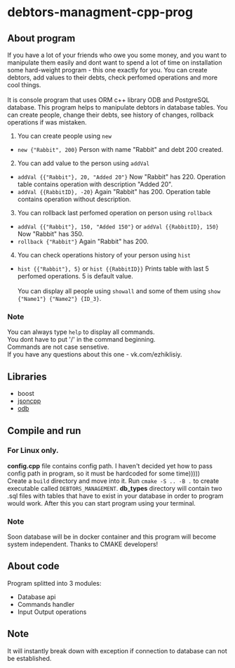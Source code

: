 # debtors-managment-cpp-prog

## About program
If you have a lot of your friends who owe you some money, and you want to manipulate them easily and dont want to spend a lot of time on installation some hard-weight program - this one exactly for you. You can create debtors, add values to their debts, check perfomed operations and more cool things.<br /> <br /> 
It is console program that uses ORM c++ library ODB and PostgreSQL database.
This program helps to manipulate debtors in database tables. You can create people, change their debts, see history of changes, rollback operations if was mistaken.<br />
1. You can create people using `new`<br /> 
- `new {"Rabbit", 200}` Person with name "Rabbit" and debt 200 created.<br />
2. You can add value to the person using `addVal`<br />
- `addVal {{"Rabbit"}, 20, "Added 20"}` Now "Rabbit" has 220. Operation table contains operation with description "Added 20".<br />
- `addVal {{RabbitID}, -20}` Again "Rabbit" has 200. Operation table contains operation without description.<br />
3. You can rollback last perfomed operation on person using `rollback`<br />
- `addVal {{"Rabbit"}, 150, "Added 150"}` or `addVal {{RabbitID}, 150}` Now "Rabbit" has 350.<br />
- `rollback {"Rabbit"}` Again "Rabbit" has 200.<br />
4. You can check operations history of your person using `hist`<br />
- `hist {{"Rabbit"}, 5}` or `hist {{RabbitID}}` Prints table with last 5 perfomed operations. 5 is default value.<br /><br />
You can display all people using `showall` and some of them using `show {"Name1"} {"Name2"} {ID_3}`.

### Note
You can always type `help` to display all commands.<br />
You dont have to put '/' in the command beginning.<br />
Commands are not case sensetive.<br />
If you have any questions about this one - vk.com/ezhiklisiy.<br />

## Libraries
* boost
* [jsoncpp](https://github.com/open-source-parsers/jsoncpp/)
* [odb](https://www.codesynthesis.com/products/odb/)

## Compile and run

### For Linux only.

**config.cpp** file contains config path. I haven't decided yet how to pass config path in program, so it must be hardcoded for some time)))))<br />Create a `build` directory and move into it. Run `cmake -S .. -B .` to create executable called `DEBTORS_MANAGEMENT`. **db_types** directory will 
contain two .sql files with tables that have to exist in your database in order to program would work. After this you can start program using 
your terminal.

### Note
Soon database will be in docker container and this program will become system independent. Thanks to CMAKE developers!

## About code
Program splitted into 3 modules:
- Database api
- Commands handler
- Input Output operations

## Note
It will instantly break down with exception if connection to database can not be established.
